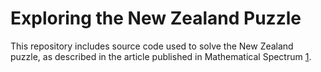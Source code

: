 # Exploring the New Zealand Puzzle

This repository includes source code used to solve the New Zealand puzzle, as described in the article published in Mathematical Spectrum [1].

[1]: http://ms.appliedprobability.org/content.aspx?Group=home&Page=Back_Issues_48
